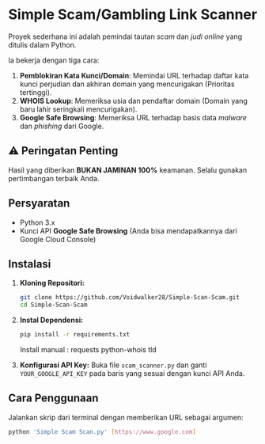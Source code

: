 # Simple Scam/Gambling Link Scanner

Proyek sederhana ini adalah pemindai tautan *scam* dan *judi online* yang ditulis dalam Python.

Ia bekerja dengan tiga cara:
1.  **Pemblokiran Kata Kunci/Domain**: Memindai URL terhadap daftar kata kunci perjudian dan akhiran domain yang mencurigakan (Prioritas tertinggi).
2.  **WHOIS Lookup**: Memeriksa usia dan pendaftar domain (Domain yang baru lahir seringkali mencurigakan).
3.  **Google Safe Browsing**: Memeriksa URL terhadap basis data *malware* dan *phishing* dari Google.

## ⚠️ Peringatan Penting
Hasil yang diberikan **BUKAN JAMINAN 100%** keamanan. Selalu gunakan pertimbangan terbaik Anda.

## Persyaratan
-   Python 3.x
-   Kunci API **Google Safe Browsing** (Anda bisa mendapatkannya dari Google Cloud Console)

## Instalasi

1.  **Kloning Repositori:**
    ```bash
    git clone https://github.com/Voidwalker28/Simple-Scan-Scam.git
    cd Simple-Scan-Scam
    ```

2.  **Instal Dependensi:**
    ```bash
    pip install -r requirements.txt
    ```
    Install manual :
    requests
    python-whois
    tld

4.  **Konfigurasi API Key:**
    Buka file `scam_scanner.py` dan ganti `YOUR_GOOGLE_API_KEY` pada baris yang sesuai dengan kunci API Anda.

## Cara Penggunaan

Jalankan skrip dari terminal dengan memberikan URL sebagai argumen:

```bash
python 'Simple Scam Scan.py' [https://www.google.com]

